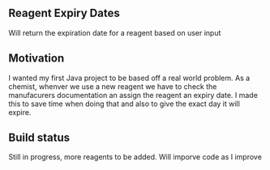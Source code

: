## Reagent Expiry Dates
Will return the expiration date for a reagent based on user input

## Motivation
I wanted my first Java project to be based off a real world problem. As a chemist, whenver we use a new reagent we have to check the manufacurers documentation an assign the reagent an expiry date. I made this to save time when doing that and also to give the exact day it will expire. 

## Build status
Still in progress, more reagents to be added. Will imporve code as I improve
